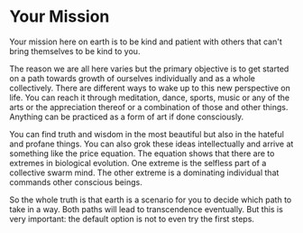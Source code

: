 Your Mission
============

Your mission here on earth is to be kind and patient with others that can't bring themselves to be
kind to you.

The reason we are all here varies but the primary objective is to get started on a path towards
growth of ourselves individually and as a whole collectively. There are different ways to wake up to
this new perspective on life. You can reach it through meditation, dance, sports, music or any of
the arts or the appreciation thereof or a combination of those and other things. Anything can be
practiced as a form of art if done consciously.

You can find truth and wisdom in the most beautiful but also in the hateful and profane things. You
can also grok these ideas intellectually and arrive at something like the price equation. The
equation shows that there are to extremes in biological evolution. One extreme is the selfless part
of a collective swarm mind. The other extreme is a dominating individual that commands other
conscious beings.

So the whole truth is that earth is a scenario for you to decide which path to take in a way. Both
paths will lead to transcendence eventually. But this is very important: the default option is not
to even try the first steps.


